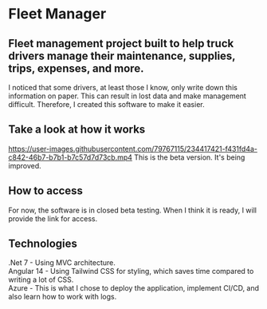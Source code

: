 # Fleet Manager

## Fleet management project built to help truck drivers manage their maintenance, supplies, trips, expenses, and more.

I noticed that some drivers, at least those I know, only write down this information on paper. This can result in lost data and make management difficult. Therefore, I created this software to make it easier.

## Take a look at how it works
https://user-images.githubusercontent.com/79767115/234417421-f431fd4a-c842-46b7-b7b1-b7c57d7d73cb.mp4
This is the beta version. It's being improved.

## How to access
For now, the software is in closed beta testing. When I think it is ready, I will provide the link for access.

## Technologies
.Net 7 - Using MVC architecture. <br>
Angular 14 - Using Tailwind CSS for styling, which saves time compared to writing a lot of CSS.<br>
Azure - This is what I chose to deploy the application, implement CI/CD, and also learn how to work with logs.
